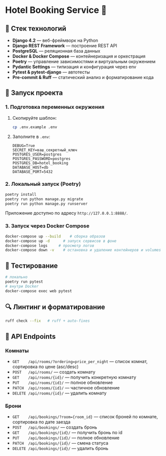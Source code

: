 # Hotel Booking Service 🚀

## 🔧 Стек технологий

* **Django 4.2** — веб-фреймворк на Python
* **Django REST Framework** — построение REST API
* **PostgreSQL** — реляционная база данных
* **Docker & Docker Compose** — контейнеризация и оркестрация
* **Poetry** — управление зависимостями и виртуальным окружением
* **Pydantic Settings** — типизация и конфигурация через env
* **Pytest & pytest-django** — автотесты
* **Pre-commit & Ruff** — статический анализ и форматирование кода

## 🚀 Запуск проекта

### 1. Подготовка переменных окружения

1. Скопируйте шаблон:

   ```bash
   cp .env.example .env
   ```
2. Заполните в `.env`:

   ```dotenv
   DEBUG=True
   SECRET_KEY=ваш_секретный_ключ
   POSTGRES_USER=postgres
   POSTGRES_PASSWORD=postgres
   POSTGRES_DB=hotel_booking
   DATABASE_HOST=db
   DATABASE_PORT=5432
   ```

### 2. Локальный запуск (Poetry)

```bash
poetry install
poetry run python manage.py migrate
poetry run python manage.py runserver
```

Приложение доступно по адресу `http://127.0.0.1:8888/`.

### 3. Запуск через Docker Compose

```bash
docker-compose up --build    # сборка образов
docker-compose up -d      # запуск сервисов в фоне
docker-compose logs     # просмотр логов
docker-compose down -v    # остановка и удаление контейнеров и volumes
```

## 🎲 Тестирование

```bash
# локально
poetry run pytest
# внутри Docker
docker-compose exec web pytest
```

## 🔍 Линтинг и форматирование

```bash
ruff check --fix   # ruff + auto-fixes
```

## 📡 API Endpoints

### Комнаты

* `GET    /api/rooms/?ordering=price_per_night` — список комнат, сортировка по цене (asc/desc)
* `POST   /api/rooms/` — создать комнату
* `GET    /api/rooms/{id}/` — получить конкретную комнату
* `PUT    /api/rooms/{id}/` — полное обновление
* `PATCH  /api/rooms/{id}/` — частичное обновление
* `DELETE /api/rooms/{id}/` — удалить комнату

### Брони

* `GET    /api/bookings/?room={room_id}` — список броней по комнате, сортировка по дате заезда
* `POST   /api/bookings/` — создать бронь
* `GET    /api/bookings/{id}/` — получить бронь по id
* `PUT    /api/bookings/{id}/` — полное обновление
* `PATCH  /api/bookings/{id}/` — смена статуса
* `DELETE /api/bookings/{id}/` — удалить бронь
